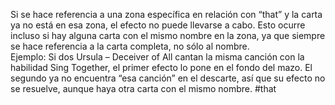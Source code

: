 Si se hace referencia a una zona específica en relación con “that” y la carta ya no está en esa zona, el efecto no puede llevarse a cabo. Esto ocurre incluso si hay alguna carta con el mismo nombre en la zona, ya que siempre se hace referencia a la carta completa, no sólo al nombre.  
Ejemplo: Si dos Ursula – Deceiver of All cantan la misma canción con la habilidad Sing Together, el primer efecto lo pone en el fondo del mazo. El segundo ya no encuentra “esa canción” en el descarte, así que su efecto no se resuelve, aunque haya otra carta con el mismo nombre.
#that

